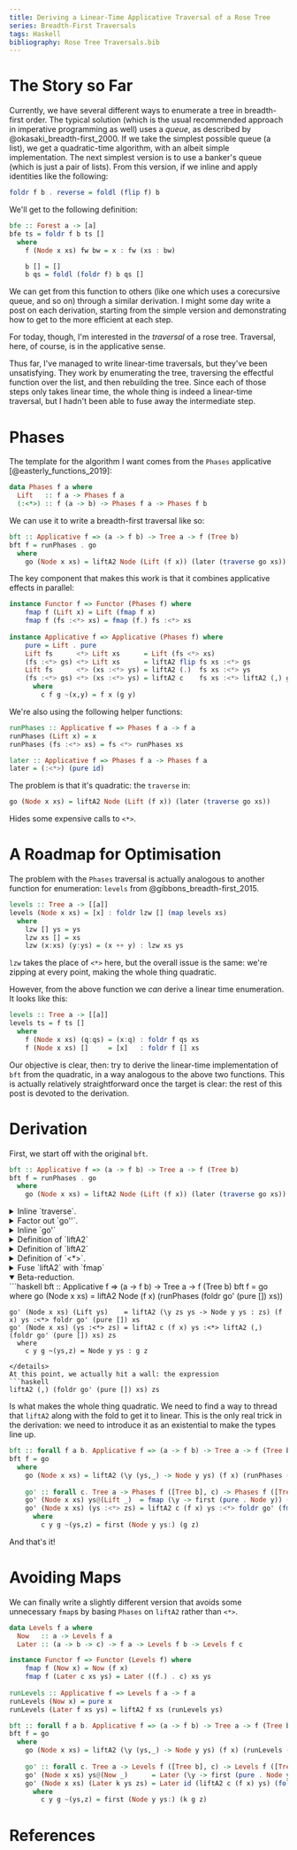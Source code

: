 ```yaml
---
title: Deriving a Linear-Time Applicative Traversal of a Rose Tree
series: Breadth-First Traversals
tags: Haskell
bibliography: Rose Tree Traversals.bib
---
```


# The Story so Far

Currently, we have several different ways to enumerate a tree in breadth-first
order.
The typical solution (which is the usual recommended approach in imperative
programming as well) uses a *queue*, as described by
@okasaki_breadth-first_2000.
If we take the simplest possible queue (a list), we get a quadratic-time
algorithm, with an albeit simple implementation.
The next simplest version is to use a banker's queue (which is just a pair of
lists).
From this version, if we inline and apply identities like the following:
```haskell
foldr f b . reverse = foldl (flip f) b
```
We'll get to the following definition:
```haskell
bfe :: Forest a -> [a]
bfe ts = foldr f b ts []
  where
    f (Node x xs) fw bw = x : fw (xs : bw)

    b [] = []
    b qs = foldl (foldr f) b qs []
```
We can get from this function to others (like one which uses a corecursive
queue, and so on) through a similar derivation.
I might some day write a post on each derivation, starting from the simple
version and demonstrating how to get to the more efficient at each step.

For today, though, I'm interested in the *traversal* of a rose tree.
Traversal, here, of course, is in the applicative sense.

Thus far, I've managed to write linear-time traversals, but they've been
unsatisfying.
They work by enumerating the tree, traversing the effectful function over the
list, and then rebuilding the tree.
Since each of those steps only takes linear time, the whole thing is indeed a
linear-time traversal, but I hadn't been able to fuse away the intermediate
step.

# Phases

The template for the algorithm I want comes from the `Phases` applicative
[@easterly_functions_2019]:

```haskell
data Phases f a where
  Lift   :: f a -> Phases f a
  (:<*>) :: f (a -> b) -> Phases f a -> Phases f b
```

We can use it to write a breadth-first traversal like so:

```haskell
bft :: Applicative f => (a -> f b) -> Tree a -> f (Tree b)
bft f = runPhases . go
  where
    go (Node x xs) = liftA2 Node (Lift (f x)) (later (traverse go xs))
```

The key component that makes this work is that it combines applicative effects
in parallel:

```haskell
instance Functor f => Functor (Phases f) where
    fmap f (Lift x) = Lift (fmap f x)
    fmap f (fs :<*> xs) = fmap (f.) fs :<*> xs
    
instance Applicative f => Applicative (Phases f) where
    pure = Lift . pure
    Lift fs      <*> Lift xs      = Lift (fs <*> xs)
    (fs :<*> gs) <*> Lift xs      = liftA2 flip fs xs :<*> gs
    Lift fs      <*> (xs :<*> ys) = liftA2 (.)  fs xs :<*> ys
    (fs :<*> gs) <*> (xs :<*> ys) = liftA2 c    fs xs :<*> liftA2 (,) gs ys
      where
        c f g ~(x,y) = f x (g y)
```

We're also using the following helper functions:

```haskell
runPhases :: Applicative f => Phases f a -> f a
runPhases (Lift x) = x
runPhases (fs :<*> xs) = fs <*> runPhases xs

later :: Applicative f => Phases f a -> Phases f a
later = (:<*>) (pure id)
```

The problem is that it's quadratic: the `traverse` in:

```haskell
go (Node x xs) = liftA2 Node (Lift (f x)) (later (traverse go xs))
```

Hides some expensive calls to `<*>`.

# A Roadmap for Optimisation

The problem with the `Phases` traversal is actually analogous to another
function for enumeration: `levels` from @gibbons_breadth-first_2015.

```haskell
levels :: Tree a -> [[a]]
levels (Node x xs) = [x] : foldr lzw [] (map levels xs)
  where
    lzw [] ys = ys
    lzw xs [] = xs
    lzw (x:xs) (y:ys) = (x ++ y) : lzw xs ys
```

`lzw` takes the place of `<*>` here, but the overall issue is the same: we're
zipping at every point, making the whole thing quadratic.

However, from the above function we *can* derive a linear time enumeration.
It looks like this:

```haskell
levels :: Tree a -> [[a]]
levels ts = f ts []
  where
    f (Node x xs) (q:qs) = (x:q) : foldr f qs xs
    f (Node x xs) []     = [x]   : foldr f [] xs
```

Our objective is clear, then: try to derive the linear-time implementation of
`bft` from the quadratic, in a way analogous to the above two functions.
This is actually relatively straightforward once the target is clear: the rest
of this post is devoted to the derivation.

# Derivation

First, we start off with the original `bft`.

```haskell
bft :: Applicative f => (a -> f b) -> Tree a -> f (Tree b)
bft f = runPhases . go
  where
    go (Node x xs) = liftA2 Node (Lift (f x)) (later (traverse go xs))
```

<details>
<summary>
Inline `traverse`.
</summary>
```haskell
bft :: Applicative f => (a -> f b) -> Tree a -> f (Tree b)
bft f = runPhases . go
  where
    go (Node x xs) = liftA2 Node (Lift (f x)) (later (go' xs))
    go' = foldr (liftA2 (:) . go) (pure [])
```
</details>
<details>
<summary>
Factor out `go''`.
</summary>
```haskell
bft :: Applicative f => (a -> f b) -> Tree a -> f (Tree b)
bft f = runPhases . go
  where
    go (Node x xs) = liftA2 Node (Lift (f x)) (later (go' xs))
    go' = foldr go'' (pure [])
    go'' (Node x xs) ys = liftA2 (:) (liftA2 Node (Lift (f x)) (later (go' xs))) ys
```
</details>
<details>
<summary>
Inline `go'`
</summary>
```haskell
bft :: Applicative f => (a -> f b) -> Tree a -> f (Tree b)
bft f = runPhases . go
  where
    go (Node x xs) = liftA2 Node (Lift (f x)) (later (foldr go' (pure []) xs))
    go' (Node x xs) ys = liftA2 (:) (liftA2 Node (Lift (f x)) (later (foldr go' (pure []) xs))) ys
```
</details>
<details>
<summary>
Definition of `liftA2`
</summary>
```haskell
bft :: Applicative f => (a -> f b) -> Tree a -> f (Tree b)
bft f = runPhases . go
  where
    go (Node x xs) = liftA2 Node (Lift (f x)) (later (foldr go' (pure []) xs))
    go' (Node x xs) ys = liftA2 (:) (fmap Node (f x) :<*> (foldr go' (pure []) xs)) ys
```
</details>
<details>
<summary>
Definition of `liftA2`
</summary>
```haskell
bft :: Applicative f => (a -> f b) -> Tree a -> f (Tree b)
bft f = runPhases . go
  where
    go (Node x xs) = liftA2 Node (Lift (f x)) (later (foldr go' (pure []) xs))
    go' (Node x xs) (Lift ys)    = fmap (((:).) . Node) (f x) :<*> (foldr go' (pure []) xs) <*> Lift ys
    go' (Node x xs) (ys :<*> zs) = fmap (((:).) . Node) (f x) :<*> (foldr go' (pure []) xs) <*> ys :<*> zs
```
</details>
<details>
<summary>
Definition of `<*>`.
</summary>
```haskell
bft :: Applicative f => (a -> f b) -> Tree a -> f (Tree b)
bft f = runPhases . go
  where
    go (Node x xs) = liftA2 Node (Lift (f x)) (later (foldr go' (pure []) xs))
    go' (Node x xs) (Lift ys)    = liftA2 flip (fmap (((:).) . Node) (f x)) ys :<*> foldr go' (pure []) xs
    go' (Node x xs) (ys :<*> zs) = liftA2 c (fmap (((:).) . Node) (f x)) ys :<*> liftA2 (,) (foldr go' (pure []) xs) zs
      where
        c f g ~(x,y) = f x (g y)
```
</details>
<details>
<summary>
Fuse `liftA2` with `fmap`
</summary>
```haskell
bft :: Applicative f => (a -> f b) -> Tree a -> f (Tree b)
bft f = runPhases . go
  where
    go (Node x xs) = liftA2 Node (Lift (f x)) (later (foldr go' (pure []) xs))
    go' (Node x xs) (Lift ys)    = liftA2 (flip . (((:).) . Node)) (f x) ys :<*> foldr go' (pure []) xs
    go' (Node x xs) (ys :<*> zs) = liftA2 (c . (((:).) . Node)) (f x) ys :<*> liftA2 (,) (foldr go' (pure []) xs) zs
      where
        c f g ~(x,y) = f x (g y)
```
</details>
<details open>
<summary>
Beta-reduction.
</summary>
```haskell
bft :: Applicative f => (a -> f b) -> Tree a -> f (Tree b)
bft f = go
  where
    go (Node x xs) = liftA2 Node (f x) (runPhases (foldr go' (pure []) xs))
    
    go' (Node x xs) (Lift ys)    = liftA2 (\y zs ys -> Node y ys : zs) (f x) ys :<*> foldr go' (pure []) xs
    go' (Node x xs) (ys :<*> zs) = liftA2 c (f x) ys :<*> liftA2 (,) (foldr go' (pure []) xs) zs
      where
        c y g ~(ys,z) = Node y ys : g z
```
</details>
At this point, we actually hit a wall: the expression
```haskell
liftA2 (,) (foldr go' (pure []) xs) zs
```
Is what makes the whole thing quadratic.
We need to find a way to thread that `liftA2` along with the fold to get it to
linear.
This is the only real trick in the derivation: we need to introduce it as an
existential to make the types line up.

```haskell
bft :: forall f a b. Applicative f => (a -> f b) -> Tree a -> f (Tree b)
bft f = go
  where
    go (Node x xs) = liftA2 (\y (ys,_) -> Node y ys) (f x) (runPhases (foldr go' (pure ([],())) xs))
    
    go' :: forall c. Tree a -> Phases f ([Tree b], c) -> Phases f ([Tree b], c)
    go' (Node x xs) ys@(Lift _)  = fmap (\y -> first (pure . Node y)) (f x) :<*> foldr go' ys xs
    go' (Node x xs) (ys :<*> zs) = liftA2 c (f x) ys :<*> foldr go' (fmap ((,) []) zs) xs
      where
        c y g ~(ys,z) = first (Node y ys:) (g z)
```
And that's it!

# Avoiding Maps

We can finally write a slightly different version that avoids some unnecessary
`fmap`s by basing `Phases` on `liftA2` rather than `<*>`.

```haskell
data Levels f a where
  Now   :: a -> Levels f a
  Later :: (a -> b -> c) -> f a -> Levels f b -> Levels f c

instance Functor f => Functor (Levels f) where
    fmap f (Now x) = Now (f x)
    fmap f (Later c xs ys) = Later ((f.) . c) xs ys
            
runLevels :: Applicative f => Levels f a -> f a
runLevels (Now x) = pure x
runLevels (Later f xs ys) = liftA2 f xs (runLevels ys)

bft :: forall f a b. Applicative f => (a -> f b) -> Tree a -> f (Tree b)
bft f = go
  where
    go (Node x xs) = liftA2 (\y (ys,_) -> Node y ys) (f x) (runLevels (foldr go' (Now ([],())) xs))
    
    go' :: forall c. Tree a -> Levels f ([Tree b], c) -> Levels f ([Tree b], c)
    go' (Node x xs) ys@(Now _)      = Later (\y -> first (pure . Node y)) (f x) (foldr go' ys xs)
    go' (Node x xs) (Later k ys zs) = Later id (liftA2 c (f x) ys) (foldr go' (fmap ((,) []) zs) xs)
      where
        c y g ~(ys,z) = first (Node y ys:) (k g z)
```

# References
